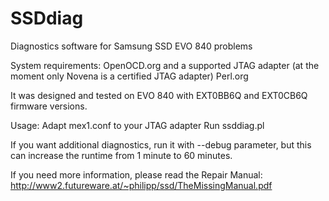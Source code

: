 # SSDdiag
Diagnostics software for Samsung SSD EVO 840 problems

System requirements:
OpenOCD.org and a supported JTAG adapter (at the moment only Novena is a certified JTAG adapter)
Perl.org

It was designed and tested on EVO 840 with EXT0BB6Q and EXT0CB6Q firmware versions.

Usage:
Adapt mex1.conf to your JTAG adapter
Run ssddiag.pl

If you want additional diagnostics, run it with --debug parameter, but this can increase the runtime from 1 minute to 60 minutes.


If you need more information, please read the Repair Manual:
http://www2.futureware.at/~philipp/ssd/TheMissingManual.pdf
